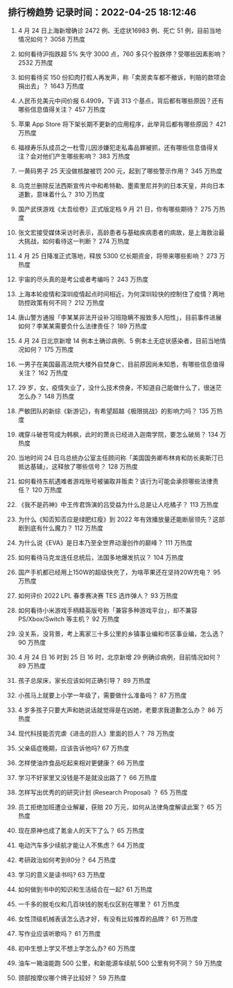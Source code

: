 
## 排行榜趋势 记录时间：2022-04-25 18:12:46
  
  1. 4 月 24 日上海新增确诊 2472 例、无症状16983 例、死亡 51 例，目前当地情况如何？ 3058 万热度
    
  2. 如何看待沪指跌超 5% 失守 3000 点，760 多只个股跌停？受哪些因素影响？ 2532 万热度
    
  3. 如何看待买 150 份扣肉打假人再发声，称「卖房卖车都不撤诉，判赔的款项会捐出去」？ 1643 万热度
    
  4. 人民币兑美元中间价报 6.4909，下调 313 个基点，背后都有哪些原因？还有哪些信息值得关注？ 457 万热度
    
  5. 苹果 App Store 将下架长期不更新的应用程序，此举背后都有哪些原因？ 421 万热度
    
  6. 福禄寿乐队成员之一杜雪儿因涉嫌犯走私毒品罪被抓，还有哪些信息值得关注？会对他们产生哪些影响？ 383 万热度
    
  7. 一黄码男子 25 天没做核酸被罚 200 元，起到了哪些警示作用？ 345 万热度
    
  8. 乌克兰删除反法西斯宣传片中和希特勒、墨索里尼并列的日本天皇，并向日本道歉，意味着什么？ 310 万热度
    
  9. 国产武侠游戏《太吾绘卷》正式版定档 9 月 21 日，你有哪些期待？ 275 万热度
    
  10. 张文宏接受媒体采访时表示，高龄患者与基础疾病患者的病故，是上海救治最大挑战，如何看待这一判断？ 274 万热度
    
  11. 4 月 25 日降准正式落地，释放 5300 亿长期资金，将带来哪些影响？ 273 万热度
    
  12. 宇宙的尽头真的是考公或者考编吗？ 243 万热度
    
  13. 上海本轮疫情和深圳疫情起点时间相近，为何深圳较快的控制住了疫情？两地防控政策有何不同？ 212 万热度
    
  14. 唐山警方通报「李某某非法开设补习班隐瞒不报致多人阳性」，目前事件进展如何？李某某需要负什么法律责任？ 189 万热度
    
  15. 4 月 24 日北京新增 14 例本土确诊病例、5 例本土无症状感染者，目前当地情况如何？ 175 万热度
    
  16. 一男子在美国最高法院大楼外自焚身亡，目前原因尚未知悉，有哪些信息值得关注？ 162 万热度
    
  17. 29 岁，女，疫情失业了，没什么技术傍身，不知道自己能做什么了，很迷茫怎么办？ 148 万热度
    
  18. 严敏团队的新综《新游记》，有希望超越《极限挑战》的影响力吗？ 135 万热度
    
  19. 魂穿斗破苍穹成为韩枫，此时的萧炎已经进入迦南学院，要怎么破局？ 134 万热度
    
  20. 当地时间 24 日乌总统办公室主任顾问称「美国国务卿布林肯和防长奥斯汀已抵达基辅」，这释放了哪些信号？ 128 万热度
    
  21. 如何看待东航遇难者游戏账号被骗取并贩卖？该行为可能会承担哪些法律责任？ 120 万热度
    
  22. 《我不是药神》中王传君饰演的吕受益为什么总是让人吃橘子？ 113 万热度
    
  23. 为什么《知否知否应是绿肥红瘦》到 2022 年有效播放量还能断层领先？这部剧到底有什么魔力？ 112 万热度
    
  24. 为什么说《EVA》是日本乃至全世界动漫创作的巅峰？ 111 万热度
    
  25. 如何看待马克龙连任总统后，法国多地爆发抗议？ 104 万热度
    
  26. 国产手机都已经用上150W的超级快充了，为啥苹果还在坚持20W充电？ 95 万热度
    
  27. 如何评价 2022 LPL 春季赛决赛 TES 选炸弹人？ 93 万热度
    
  28. 如何看待小米游戏手柄精英版号称「兼容多种游戏平台」，却不兼容 PS/Xbox/Switch 等主机？ 92 万热度
    
  29. 没关系，没背景，考上离家三十多公里的乡镇事业编和市区事业编，怎么选？ 90 万热度
    
  30. 4 月 24 日 16 时到 25 日 16 时，北京新增 29 例确诊病例，目前情况如何？ 89 万热度
    
  31. 孩子总尿床，家长应该如何正确引导？ 89 万热度
    
  32. 小孩马上就要上小学一年级了，需要做什么准备吗？ 87 万热度
    
  33. 4 岁多孩子只要大声和她说话就觉得是在凶她，老要求我道歉怎么办？ 86 万热度
    
  34. 现代科技能否完虐《进击的巨人》里面的巨人？ 78 万热度
    
  35. 父亲癌症晚期，应该告诉他吗? 67 万热度
    
  36. 怎样使油炸食品吃起来相对更健康？ 66 万热度
    
  37. 学习不好家里又没钱是不是就没出路了？ 66 万热度
    
  38. 怎样写出优秀的的研究计划 (Research Proposal) ？ 65 万热度
    
  39. 员工拒绝加班遭企业解雇，获赔 20 万元，如何从法律角度解读此案？ 65 万热度
    
  40. 现在原神也成了氪金人的天下了么？ 65 万热度
    
  41. 电动汽车多少续航才能让人不焦虑？ 64 万热度
    
  42. 考研政治如何考到80分？ 64 万热度
    
  43. 学习的意义是读书吗? 63 万热度
    
  44. 如何做到书中的知识和生活结合在一起? 61 万热度
    
  45. 一千多的脱毛仪和几百块钱的脱毛仪区别在哪里？ 61 万热度
    
  46. 女性顶级机械表该怎么选才好，有没有比较推荐的品牌？ 61 万热度
    
  47. 写作业应该听歌吗？ 61 万热度
    
  48. 初中生想上学又不想上学怎么办? 60 万热度
    
  49. 油车一箱油能跑 500 公里，和新能源车续航 500 公里有何不同？ 59 万热度
    
  50. 颈部按摩仪哪个牌子比较好？ 59 万热度
    
